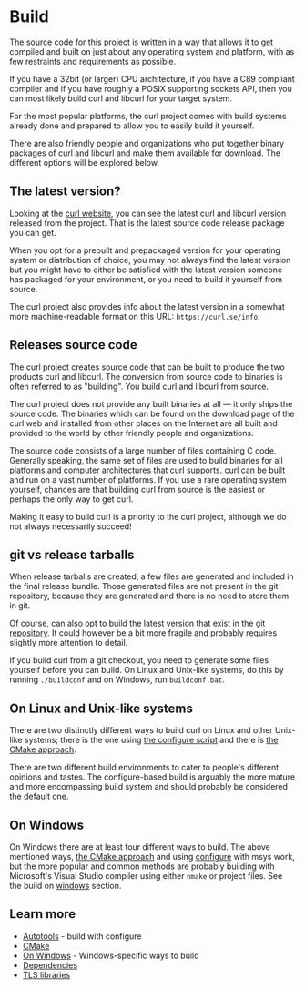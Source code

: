 # Build

The source code for this project is written in a way that allows it to get
compiled and built on just about any operating system and platform, with as
few restraints and requirements as possible.

If you have a 32bit (or larger) CPU architecture, if you have a C89 compliant
compiler and if you have roughly a POSIX supporting sockets API, then you can
most likely build curl and libcurl for your target system.

For the most popular platforms, the curl project comes with build systems
already done and prepared to allow you to easily build it yourself.

There are also friendly people and organizations who put together binary
packages of curl and libcurl and make them available for download. The
different options will be explored below.

## The latest version?

Looking at the [curl website](https://curl.se), you can see the latest curl and
libcurl version released from the project. That is the latest source code
release package you can get.

When you opt for a prebuilt and prepackaged version for your operating system
or distribution of choice, you may not always find the latest version but you
might have to either be satisfied with the latest version someone has packaged
for your environment, or you need to build it yourself from source.

The curl project also provides info about the latest version in a somewhat
more machine-readable format on this URL: `https://curl.se/info`.

## Releases source code

The curl project creates source code that can be built to produce the two
products curl and libcurl. The conversion from source code to binaries
is often referred to as "building". You build curl and libcurl from source.

The curl project does not provide any built binaries at all — it only ships
the source code. The binaries which can be found on the download page of the
curl web and installed from other places on the Internet are all built and
provided to the world by other friendly people and organizations.

The source code consists of a large number of files containing C
code. Generally speaking, the same set of files are used to build binaries for
all platforms and computer architectures that curl supports. curl can be built
and run on a vast number of platforms. If you use a rare operating system
yourself, chances are that building curl from source is the easiest or perhaps
the only way to get curl.

Making it easy to build curl is a priority to the curl project, although we do
not always necessarily succeed!

## git vs release tarballs

When release tarballs are created, a few files are generated and included in
the final release bundle. Those generated files are not present in the git
repository, because they are generated and there is no need to store them in
git.

Of course, can also opt to build the latest version that exist in the [git
repository](https://github.com/curl/curl). It could however be a bit more
fragile and probably requires slightly more attention to detail.

If you build curl from a git checkout, you need to generate some files
yourself before you can build. On Linux and Unix-like systems, do this by
running `./buildconf` and on Windows, run `buildconf.bat`.

## On Linux and Unix-like systems

There are two distinctly different ways to build curl on Linux and other
Unix-like systems; there is the one using [the configure
script](build/autotools.md) and there is [the CMake
approach](build/cmake.md).

There are two different build environments to cater to people's different
opinions and tastes. The configure-based build is arguably the more mature and
more encompassing build system and should probably be considered the default
one.

## On Windows

On Windows there are at least four different ways to build. The above
mentioned ways, [the CMake approach](build/cmake.md) and using
[configure](build/autotools.md) with msys work, but the more popular and
common methods are probably building with Microsoft's Visual Studio compiler
using either `nmake` or project files. See the build on
[windows](build/windows.md) section.

## Learn more

* [Autotools](build/autotools.md) - build with configure
* [CMake](build/cmake.md)
* [On Windows](build/windows.md) - Windows-specific ways to build
* [Dependencies](build/deps.md)
* [TLS libraries](build/tls.md)

